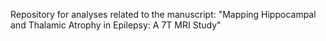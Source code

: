 Repository for analyses related to the manuscript: "Mapping Hippocampal and Thalamic Atrophy in Epilepsy: A 7T MRI Study"
